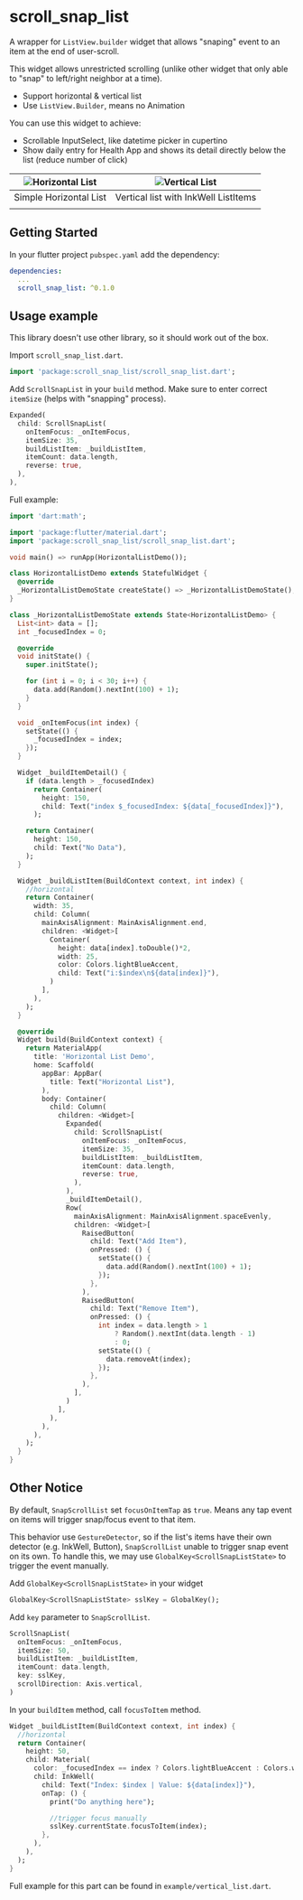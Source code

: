 # scroll_snap_list

A wrapper for `ListView.builder` widget that allows "snaping" event to an item at the end of user-scroll.

This widget allows unrestricted scrolling (unlike other widget that only able to "snap" to left/right neighbor at a time).
- Support horizontal & vertical list
- Use `ListView.Builder`, means no Animation

You can use this widget to achieve:
- Scrollable InputSelect, like datetime picker in cupertino
- Show daily entry for Health App and shows its detail directly below the list (reduce number of click)

|![Horizontal List](https://raw.githubusercontent.com/MSVCode/scroll_snap_list/master/readme_data/horizontal_list.gif)|![Vertical List](https://raw.githubusercontent.com/MSVCode/scroll_snap_list/master/readme_data/vertical_list.gif)|
|---------|--|
|Simple Horizontal List|Vertical list with InkWell ListItems|
|||

## Getting Started
In your flutter project `pubspec.yaml` add the dependency:
```yaml
dependencies:
  ...
  scroll_snap_list: ^0.1.0
```

## Usage example
This library doesn't use other library, so it should work out of the box.

Import `scroll_snap_list.dart`.

```dart
import 'package:scroll_snap_list/scroll_snap_list.dart';
```

Add `ScrollSnapList` in your `build` method. Make sure to enter correct `itemSize` (helps with "snapping" process).
```dart
Expanded(
  child: ScrollSnapList(
    onItemFocus: _onItemFocus,
    itemSize: 35,
    buildListItem: _buildListItem,
    itemCount: data.length,
    reverse: true,
  ),
),
```

Full example:
```dart
import 'dart:math';

import 'package:flutter/material.dart';
import 'package:scroll_snap_list/scroll_snap_list.dart';

void main() => runApp(HorizontalListDemo());

class HorizontalListDemo extends StatefulWidget {
  @override
  _HorizontalListDemoState createState() => _HorizontalListDemoState();
}

class _HorizontalListDemoState extends State<HorizontalListDemo> {
  List<int> data = [];
  int _focusedIndex = 0;

  @override
  void initState() {
    super.initState();

    for (int i = 0; i < 30; i++) {
      data.add(Random().nextInt(100) + 1);
    }
  }

  void _onItemFocus(int index) {
    setState(() {
      _focusedIndex = index;
    });
  }

  Widget _buildItemDetail() {
    if (data.length > _focusedIndex)
      return Container(
        height: 150,
        child: Text("index $_focusedIndex: ${data[_focusedIndex]}"),
      );

    return Container(
      height: 150,
      child: Text("No Data"),
    );
  }

  Widget _buildListItem(BuildContext context, int index) {
    //horizontal
    return Container(
      width: 35,
      child: Column(
        mainAxisAlignment: MainAxisAlignment.end,
        children: <Widget>[
          Container(
            height: data[index].toDouble()*2,
            width: 25,
            color: Colors.lightBlueAccent,
            child: Text("i:$index\n${data[index]}"),
          )
        ],
      ),
    );
  }

  @override
  Widget build(BuildContext context) {
    return MaterialApp(
      title: 'Horizontal List Demo',
      home: Scaffold(
        appBar: AppBar(
          title: Text("Horizontal List"),
        ),
        body: Container(
          child: Column(
            children: <Widget>[
              Expanded(
                child: ScrollSnapList(
                  onItemFocus: _onItemFocus,
                  itemSize: 35,
                  buildListItem: _buildListItem,
                  itemCount: data.length,
                  reverse: true,
                ),
              ),
              _buildItemDetail(),
              Row(
                mainAxisAlignment: MainAxisAlignment.spaceEvenly,
                children: <Widget>[
                  RaisedButton(
                    child: Text("Add Item"),
                    onPressed: () {
                      setState(() {
                        data.add(Random().nextInt(100) + 1);
                      });
                    },
                  ),
                  RaisedButton(
                    child: Text("Remove Item"),
                    onPressed: () {
                      int index = data.length > 1
                          ? Random().nextInt(data.length - 1)
                          : 0;
                      setState(() {
                        data.removeAt(index);
                      });
                    },
                  ),
                ],
              )
            ],
          ),
        ),
      ),
    );
  }
}
```

## Other Notice
By default, `SnapScrollList` set `focusOnItemTap` as `true`. Means any tap event on items will trigger snap/focus event to that item.

This behavior use `GestureDetector`, so if the list's items have their own detector (e.g. InkWell, Button), `SnapScrollList` unable to trigger snap event on its own. To handle this, we may use `GlobalKey<ScrollSnapListState>` to trigger the event manually.

Add `GlobalKey<ScrollSnapListState>` in your widget
```dart
GlobalKey<ScrollSnapListState> sslKey = GlobalKey();
```

Add `key` parameter to `SnapScrollList`.
```dart
ScrollSnapList(
  onItemFocus: _onItemFocus,
  itemSize: 50,
  buildListItem: _buildListItem,
  itemCount: data.length,
  key: sslKey,
  scrollDirection: Axis.vertical,
)
```

In your `buildItem` method, call `focusToItem` method.
```dart
Widget _buildListItem(BuildContext context, int index) {
  //horizontal
  return Container(
    height: 50,
    child: Material(
      color: _focusedIndex == index ? Colors.lightBlueAccent : Colors.white,
      child: InkWell(
        child: Text("Index: $index | Value: ${data[index]}"),
        onTap: () {
          print("Do anything here");

          //trigger focus manually
          sslKey.currentState.focusToItem(index);
        },
      ),
    ),
  );
}
```

Full example for this part can be found in `example/vertical_list.dart`.